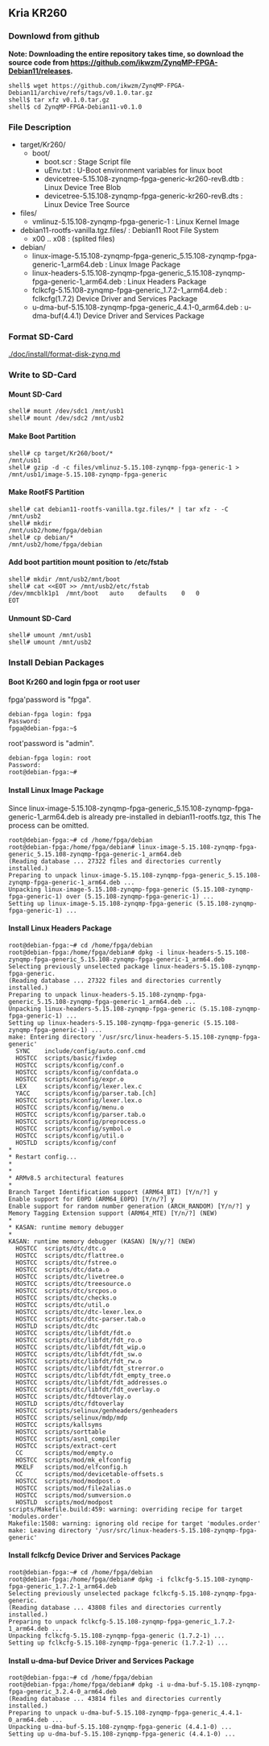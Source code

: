 ## Kria KR260

### Downlowd from github

**Note: Downloading the entire repository takes time, so download the source code from https://github.com/ikwzm/ZynqMP-FPGA-Debian11/releases.**

```console
shell$ wget https://github.com/ikwzm/ZynqMP-FPGA-Debian11/archive/refs/tags/v0.1.0.tar.gz
shell$ tar xfz v0.1.0.tar.gz
shell$ cd ZynqMP-FPGA-Debian11-v0.1.0
```

### File Description

 * target/Kr260/
   + boot/
     - boot.scr                                                 : Stage Script file
     - uEnv.txt                                                 : U-Boot environment variables for linux boot
     - devicetree-5.15.108-zynqmp-fpga-generic-kr260-revB.dtb   : Linux Device Tree Blob   
     - devicetree-5.15.108-zynqmp-fpga-generic-kr260-revB.dts   : Linux Device Tree Source
 * files/
     - vmlinuz-5.15.108-zynqmp-fpga-generic-1                   : Linux Kernel Image
 * debian11-rootfs-vanilla.tgz.files/                           : Debian11 Root File System
   + x00 .. x08                                                 : (splited files)
 * debian/
   - linux-image-5.15.108-zynqmp-fpga-generic_5.15.108-zynqmp-fpga-generic-1_arm64.deb   : Linux Image Package
   - linux-headers-5.15.108-zynqmp-fpga-generic_5.15.108-zynqmp-fpga-generic-1_arm64.deb : Linux Headers Package
   - fclkcfg-5.15.108-zynqmp-fpga-generic_1.7.2-1_arm64.deb     : fclkcfg(1.7.2) Device Driver and Services Package
   - u-dma-buf-5.15.108-zynqmp-fpga-generic_4.4.1-0_arm64.deb   : u-dma-buf(4.4.1) Device Driver and Services Package
 
### Format SD-Card

[./doc/install/format-disk-zynq.md](format-disk-zynq.md)

### Write to SD-Card

#### Mount SD-Card

```console
shell# mount /dev/sdc1 /mnt/usb1
shell# mount /dev/sdc2 /mnt/usb2
```
#### Make Boot Partition

```console
shell# cp target/Kr260/boot/*                                    /mnt/usb1
shell# gzip -d -c files/vmlinuz-5.15.108-zynqmp-fpga-generic-1 > /mnt/usb1/image-5.15.108-zynqmp-fpga-generic
```

#### Make RootFS Partition

```console
shell# cat debian11-rootfs-vanilla.tgz.files/* | tar xfz - -C /mnt/usb2
shell# mkdir                                                  /mnt/usb2/home/fpga/debian
shell# cp debian/*                                            /mnt/usb2/home/fpga/debian
```

#### Add boot partition mount position to /etc/fstab

```console
shell# mkdir /mnt/usb2/mnt/boot
shell# cat <<EOT >> /mnt/usb2/etc/fstab
/dev/mmcblk1p1	/mnt/boot	auto	defaults	0	0
EOT
```

#### Unmount SD-Card

```console
shell# umount /mnt/usb1
shell# umount /mnt/usb2
```

### Install Debian Packages

#### Boot Kr260 and login fpga or root user

fpga'password is "fpga".

```console
debian-fpga login: fpga
Password:
fpga@debian-fpga:~$
```

root'password is "admin".

```console
debian-fpga login: root
Password:
root@debian-fpga:~#
```

#### Install Linux Image Package

Since linux-image-5.15.108-zynqmp-fpga-generic_5.15.108-zynqmp-fpga-generic-1_arm64.deb is already pre-installed in debian11-rootfs.tgz, this The process can be omitted.

```console
root@debian-fpga:~# cd /home/fpga/debian
root@debian-fpga:/home/fpga/debian# linux-image-5.15.108-zynqmp-fpga-generic_5.15.108-zynqmp-fpga-generic-1_arm64.deb
(Reading database ... 27322 files and directories currently installed.)
Preparing to unpack linux-image-5.15.108-zynqmp-fpga-generic_5.15.108-zynqmp-fpga-generic-1_arm64.deb ...
Unpacking linux-image-5.15.108-zynqmp-fpga-generic (5.15.108-zynqmp-fpga-generic-1) over (5.15.108-zynqmp-fpga-generic-1) ...
Setting up linux-image-5.15.108-zynqmp-fpga-generic (5.15.108-zynqmp-fpga-generic-1) ...
```

#### Install Linux Headers Package

```console
root@debian-fpga:~# cd /home/fpga/debian
root@debian-fpga:/home/fpga/debian# dpkg -i linux-headers-5.15.108-zynqmp-fpga-generic_5.15.108-zynqmp-fpga-generic-1_arm64.deb
Selecting previously unselected package linux-headers-5.15.108-zynqmp-fpga-generic.
(Reading database ... 27322 files and directories currently installed.)
Preparing to unpack linux-headers-5.15.108-zynqmp-fpga-generic_5.15.108-zynqmp-fpga-generic-1_arm64.deb ...
Unpacking linux-headers-5.15.108-zynqmp-fpga-generic (5.15.108-zynqmp-fpga-generic-1) ...
Setting up linux-headers-5.15.108-zynqmp-fpga-generic (5.15.108-zynqmp-fpga-generic-1) ...
make: Entering directory '/usr/src/linux-headers-5.15.108-zynqmp-fpga-generic'
  SYNC    include/config/auto.conf.cmd
  HOSTCC  scripts/basic/fixdep
  HOSTCC  scripts/kconfig/conf.o
  HOSTCC  scripts/kconfig/confdata.o
  HOSTCC  scripts/kconfig/expr.o
  LEX     scripts/kconfig/lexer.lex.c
  YACC    scripts/kconfig/parser.tab.[ch]
  HOSTCC  scripts/kconfig/lexer.lex.o
  HOSTCC  scripts/kconfig/menu.o
  HOSTCC  scripts/kconfig/parser.tab.o
  HOSTCC  scripts/kconfig/preprocess.o
  HOSTCC  scripts/kconfig/symbol.o
  HOSTCC  scripts/kconfig/util.o
  HOSTLD  scripts/kconfig/conf
*
* Restart config...
*
*
* ARMv8.5 architectural features
*
Branch Target Identification support (ARM64_BTI) [Y/n/?] y
Enable support for E0PD (ARM64_E0PD) [Y/n/?] y
Enable support for random number generation (ARCH_RANDOM) [Y/n/?] y
Memory Tagging Extension support (ARM64_MTE) [Y/n/?] (NEW)
*
* KASAN: runtime memory debugger
*
KASAN: runtime memory debugger (KASAN) [N/y/?] (NEW)
  HOSTCC  scripts/dtc/dtc.o
  HOSTCC  scripts/dtc/flattree.o
  HOSTCC  scripts/dtc/fstree.o
  HOSTCC  scripts/dtc/data.o
  HOSTCC  scripts/dtc/livetree.o
  HOSTCC  scripts/dtc/treesource.o
  HOSTCC  scripts/dtc/srcpos.o
  HOSTCC  scripts/dtc/checks.o
  HOSTCC  scripts/dtc/util.o
  HOSTCC  scripts/dtc/dtc-lexer.lex.o
  HOSTCC  scripts/dtc/dtc-parser.tab.o
  HOSTLD  scripts/dtc/dtc
  HOSTCC  scripts/dtc/libfdt/fdt.o
  HOSTCC  scripts/dtc/libfdt/fdt_ro.o
  HOSTCC  scripts/dtc/libfdt/fdt_wip.o
  HOSTCC  scripts/dtc/libfdt/fdt_sw.o
  HOSTCC  scripts/dtc/libfdt/fdt_rw.o
  HOSTCC  scripts/dtc/libfdt/fdt_strerror.o
  HOSTCC  scripts/dtc/libfdt/fdt_empty_tree.o
  HOSTCC  scripts/dtc/libfdt/fdt_addresses.o
  HOSTCC  scripts/dtc/libfdt/fdt_overlay.o
  HOSTCC  scripts/dtc/fdtoverlay.o
  HOSTLD  scripts/dtc/fdtoverlay
  HOSTCC  scripts/selinux/genheaders/genheaders
  HOSTCC  scripts/selinux/mdp/mdp
  HOSTCC  scripts/kallsyms
  HOSTCC  scripts/sorttable
  HOSTCC  scripts/asn1_compiler
  HOSTCC  scripts/extract-cert
  CC      scripts/mod/empty.o
  HOSTCC  scripts/mod/mk_elfconfig
  MKELF   scripts/mod/elfconfig.h
  CC      scripts/mod/devicetable-offsets.s
  HOSTCC  scripts/mod/modpost.o
  HOSTCC  scripts/mod/file2alias.o
  HOSTCC  scripts/mod/sumversion.o
  HOSTLD  scripts/mod/modpost
scripts/Makefile.build:459: warning: overriding recipe for target 'modules.order'
Makefile:1508: warning: ignoring old recipe for target 'modules.order'
make: Leaving directory '/usr/src/linux-headers-5.15.108-zynqmp-fpga-generic'
```

#### Install fclkcfg Device Driver and Services Package

```console
root@debian-fpga:~# cd /home/fpga/debian
root@debian-fpga:/home/fpga/debian# dpkg -i fclkcfg-5.15.108-zynqmp-fpga-generic_1.7.2-1_arm64.deb
Selecting previously unselected package fclkcfg-5.15.108-zynqmp-fpga-generic.
(Reading database ... 43808 files and directories currently installed.)
Preparing to unpack fclkcfg-5.15.108-zynqmp-fpga-generic_1.7.2-1_arm64.deb ...
Unpacking fclkcfg-5.15.108-zynqmp-fpga-generic (1.7.2-1) ...
Setting up fclkcfg-5.15.108-zynqmp-fpga-generic (1.7.2-1) ...
```

#### Install u-dma-buf Device Driver and Services Package

```console
root@debian-fpga:~# cd /home/fpga/debian
root@debian-fpga:/home/fpga/debian# dpkg -i u-dma-buf-5.15.108-zynqmp-fpga-generic_3.2.4-0_arm64.deb
(Reading database ... 43814 files and directories currently installed.)
Preparing to unpack u-dma-buf-5.15.108-zynqmp-fpga-generic_4.4.1-0_arm64.deb ...
Unpacking u-dma-buf-5.15.108-zynqmp-fpga-generic (4.4.1-0) ...
Setting up u-dma-buf-5.15.108-zynqmp-fpga-generic (4.4.1-0) ...
```

